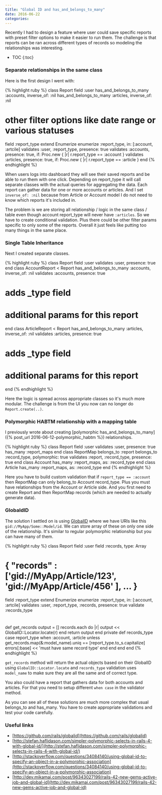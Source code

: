 ```yaml
---
title: "Global ID and has_and_belongs_to_many"
date: 2016-06-22
categories:
---
```


Recently I had to design a feature where user could save specific reports with preset filter options to make it easier to run them.  The challenge is that reports can be ran across different types of records so modeling the relationships was interesting.

* TOC
{:toc}

### Separate relationships in the same class

Here is the first design I went with:

{% highlight ruby %}
class Report
  field :user
  has_and_belongs_to_many :accounts,  inverse_of: :nil
  has_and_belongs_to_many :articles,  inverse_of: :nil
  # other filter options like date range or various statuses
  field :report_type
  extend Enumerize
  enumerize :report_type, in: [:account, :artcile]
  validates :user, :report_type, presence: true
  validates :accounts, presence: true, if: Proc.new { |r| r.report_type == :account }
  validates :articles, presence: true, if: Proc.new { |r| r.report_type == :article }
end
{% endhighlight %}

When users logs into dashboard they will see their saved reports and be able to run them with one click.  Depending on report_type it will call separate classes with the actual queries for aggregating the data.  Each report can gather data for one or more accounts or articles.  And I set `inverse_of: :nil` because from Article or Account model I do not need to know which reports it's included in.

The problem is we are storing all relationship / logic in the same class / table even though account report_type will never have `:articles`.  So we have to create conditional validation.  Plus there could be other filter params specific to only some of the reports.  Overall it just feels like putting too many things in the same place.

### Single Table Inheritance

Next I created separate classes.

{% highlight ruby %}
class Report
  field :user
  validates :user, presence: true
end
class AccountReport < Report
  has_and_belongs_to_many :accounts,  inverse_of: :nil
  validates :accounts, presence: true
  # adds _type field
  # additional params for this report
end
class ArticleReport < Report
  has_and_belongs_to_many :articles,  inverse_of: :nil
  validates :articles, presence: true
  # adds _type field
  # additional params for this report
end
{% endhighlight %}

Here the logic is spread across appropriate classes so it's much more modular.  The challenge is from the UI you now can no longer do `Report.create(..)`.

### Polymorphic HABTM relationship with a mapping table

I previously wrote about creating [polymorphic has_and_belongs_to_many]({% post_url 2016-06-12-polymorphic_habtm %}) relationships.

{% highlight ruby %}
class Report
  field :user
  validates :user, presence: true
  has_many :report_maps
end
class ReportMap
  belongs_to :report
  belongs_to :record_type, polymorphic: true
  validates :report, :record_type, presence: true
end
class Account
  has_many :report_maps, as: :record_type
end
class Article
  has_many :report_maps, as: :record_type
end
{% endhighlight %}

Here you have to build custom validation that if `report_type == :account` then ReportMap can only belong_to Account record_type.  Plus you must have relationships from the Account or Article side.  And you first need to create Report and then ReportMap records (which are needed to actually generate data).

### GlobaldID

The solution I settled on is using [GlobalID](https://github.com/rails/globalid) where we have URIs like this `gid://MyApp/Some::Model/id`.  We can store array of these on only one side of the relationship.  It's similar to regular polymorphic relationship but you can have many of them.

{% highlight ruby %}
class Report
  field :user
  field :records, type: Array
  # { "records" : ['gid://MyApp/Article/123', 'gid://MyApp/Article/456' ], ... }
  field :report_type
  extend Enumerize
  enumerize :report_type, in: [:account, :artcile]
  validates :user, :report_type, :records, presence: true
  validate  :records_type
  #
  def get_records
    output = []
    records.each do |r| output << GlobalID::Locator.locate(r) end
    return output
  end
private
  def records_type
    case report_type
    when :account, :article
      unless get_records.map(&:model_name).uniq == [report_type.to_s.capitalize]
        errors[:base] << 'must have same record type'
      end
    end
  end
end
{% endhighlight %}

`get_records` method will return the actual objects based on their GlobalID using `GlobalID::Locator.locate` and `records_type` validation uses `model_name` to make sure they are all the same and of correct type.

You also could have a report that gathers data for both accounts and articles.  For that you need to setup different `when case` in the validator method.

As you can see all of these solutions are much more complex that usual belongs_to and has_many.  You have to create appropriate validations and test your code carefully.


### Useful links

* [https://github.com/rails/globalid](https://github.com/rails/globalid)
* [http://stefan.haflidason.com/simpler-polymorphic-selects-in-rails-4-with-global-id/](http://stefan.haflidason.com/simpler-polymorphic-selects-in-rails-4-with-global-id/)
* [http://stackoverflow.com/questions/34084140/using-global-id-to-specify-an-object-in-a-polymorphic-association](http://stackoverflow.com/questions/34084140/using-global-id-to-specify-an-object-in-a-polymorphic-association)
* [http://dev.mikamai.com/post/96343027199/rails-42-new-gems-active-job-and-global-id](http://dev.mikamai.com/post/96343027199/rails-42-new-gems-active-job-and-global-id)
